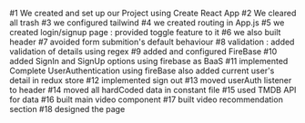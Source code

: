#1
We created and set up our Project using Create React App
#2
We cleared all trash
#3
we configured tailwind
#4
we created routing in App.js
#5
we created login/signup page : provided toggle feature to it
#6
we also built header 
#7
avoided form submition's default behaviour
#8
validation : added validation of details using regex 
#9
added and configured FireBase 
#10
added SignIn and SignUp options using firebase as BaaS
#11
implemented Complete UserAuthentication using fireBase
also added current user's detail in redux store
#12
implemented sign out
#13
moved userAuth listener to header
#14
moved all hardCoded data in constant file
#15
used TMDB API for data
#16
built main video component 
#17
built video recommendation section
#18
designed the page
